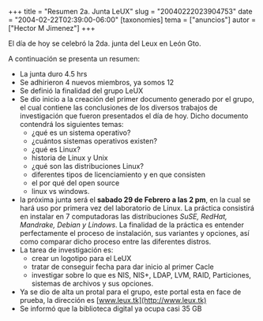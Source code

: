 +++
title = "Resumen 2a. Junta LeUX"
slug = "20040222023904753"
date = "2004-02-22T02:39:00-06:00"
[taxonomies]
tema = ["anuncios"]
autor = ["Hector M Jimenez"]
+++

El día de hoy se celebró la 2da. junta del Leux en León Gto.

A continuación se presenta un resumen:

<!-- more -->
-   La junta duro 4.5 hrs
-   Se adhirieron 4 nuevos miembros, ya somos 12
-   Se definió la finalidad del grupo LeUX
-   Se dio inicio a la creación del primer documento generado por el
    grupo, el cual contiene las conclusiones de los diversos trabajos de
    investigación que fueron presentados el día de hoy. Dicho documento
    contendrá los siguientes temas:
    -   ¿qué es un sistema operativo?
    -   ¿cuántos sistemas operativos existen?
    -   ¿qué es Linux?
    -   historia de Linux y Unix
    -   ¿qué son las distribuciones Linux?
    -   diferentes tipos de licenciamiento y en que consisten
    -   el por qué del open source
    -   linux vs windows.
-   la próxima junta será el **sabado 29 de Febrero a las 2 pm**, en la
    cual se hará uso por primera vez del laboratorio de Linux. La
    práctica consistirá en instalar en 7 computadoras las distribuciones
    *SuSE, RedHat, Mandrake, Debian y Lindows*. La finalidad de la
    práctica es entender perfectamente el proceso de instalación, sus
    variantes y opciones, así como comparar dicho proceso entre las
    diferentes distros.
-   La tarea de investigación es:
    -   crear un logotipo para el LeUX
    -   tratar de conseguir fecha para dar inicio al primer Cacle
    -   investigar sobre lo que es NIS, NIS+, LDAP, LVM, RAID,
        Particiones, sistemas de archivos y sus opciones.
-   Ya se dio de alta un protal para el grupo, este portal esta en face
    de prueba, la dirección es [www.leux.tk](http://www.leux.tk)
-   Se informó que la biblioteca digital ya ocupa casi 35 GB
